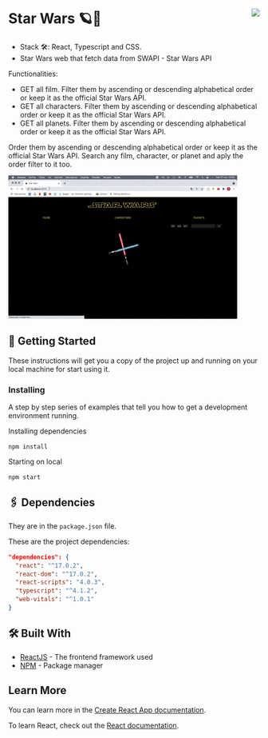 # Star Wars 🪐🚀 <img src="https://www.nebrija.com/lp/2019/inc/common/assets/img/logo_nebrija.png" height="50px" align="right" />

* Stack 🛠: React, Typescript and CSS.
* Star Wars web that fetch data from SWAPI - Star Wars API

Functionalities: 
* GET all film. Filter them by ascending or descending alphabetical order or keep it as the official Star Wars API.
* GET all characters. Filter them by ascending or descending alphabetical order or keep it as the official Star Wars API.
* GET all planets. Filter them by ascending or descending alphabetical order or keep it as the official Star Wars API.

Order them by ascending or descending alphabetical order or keep it as the official Star Wars API.
Search any film, character, or planet and aply the order filter to it too.


<img src="https://github.com/rocioruizruiz/FrontendWeb/blob/main/StarWars/img/StarWars.gif" alt="App Screenshot" style="zoom: 70%" />



## 🚩 Getting Started

These instructions will get you a copy of the project up and running on your local machine for start using it.

### Installing

A step by step series of examples that tell you how to get a development environment running.

Installing dependencies

```
npm install
```

Starting on local

```
npm start
```

## 🖇 Dependencies

They are in the `package.json` file.

These are the project dependencies:

```json
"dependencies": {
  "react": "^17.0.2",
  "react-dom": "^17.0.2",
  "react-scripts": "4.0.3",
  "typescript": "^4.1.2",
  "web-vitals": "^1.0.1"
}
```

## 🛠 Built With

* [ReactJS](https://reactjs.org) - The frontend framework used
* [NPM](https://www.npmjs.com) - Package manager


## Learn More

You can learn more in the [Create React App documentation](https://facebook.github.io/create-react-app/docs/getting-started).

To learn React, check out the [React documentation](https://reactjs.org/).
